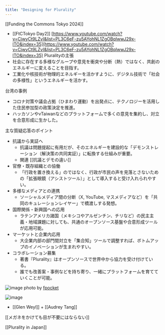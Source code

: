 ```yaml
---
title: "Designing for Plurality"
---
```


[[Funding the Commons Tokyo 2024]]
- [[FtCTokyo Day2]]
[https://www.youtube.com/watch?v=CjwyCt9LZvI&list=PL3C6eF-zu5AYohNL1ZgOBqlwwJ29x-lTO&index=35](https://www.youtube.com/watch?v=CjwyCt9LZvI&list=PL3C6eF-zu5AYohNL1ZgOBqlwwJ29x-lTO&index=35)
Pluralityの主張
- 社会に存在する多様なグループや意見を衝突や分断（熱）ではなく、共創のエネルギーに変えることを目指す。
- 工業化や核技術が物理的エネルギーを活かすように、デジタル技術で「社会の多様性」というエネルギーを活かす。

台湾の事例
- コロナ対策や議会占拠（ひまわり運動）を出発点に、テクノロジーを活用した住民参加型の政策決定を推進。
- ハッカソンやvTaiwanなどのプラットフォームで多くの意見を集約し、対立を合意形成に生かした。

主な質疑応答のポイント
- 抗議から実証へ
    - 抗議は問題提起に有用だが、そのエネルギーを建設的な「デモンストレーション（解決策の共同実証）」に転換する仕組みが重要。
    - 関連 [[抗議とデモの違い]]
- 官僚・既存組織との協働
    - 「行政を置き換える」のではなく、行政が市民の声を見落とさないための「拡張眼鏡（アシストツール）」として導入すると受け入れられやすい。
- 多様なメディアとの連携
    - ソーシャルメディア間の分断（X, YouTube, マスメディアなど）を「共同のキュレーションレイヤー」で橋渡しする発想。
- 国際関係・新興国への応用
    - ラテンアメリカ諸国（メキシコやアルゼンチン、チリなど）の民主主義・地域課題に対しても、共通のオープンソース基盤や合意形成ツールが応用可能。
- マーケットと企業内応用
    - 大企業内部の部門間対立を「集合知」ツールで調整すれば、ボトムアップのイノベーションが生まれやすい。
- コラボレーション募集
    - 著書『Plurality』はオープンソースで世界中から協力を受け付けている。
    - 誰でも改善案・事例などを持ち寄り、一緒にプラットフォームを育てていくことが可能。

![image](https://gyazo.com/d94e83920047cb0e16e025164ed34beb/thumb/1000) photo by [fpocket](https://x.com/fpocket/status/1816381963848278042/photo/1)

![image](https://gyazo.com/c7e064e86f21c373edce719dfcea7a97/thumb/1000)
- [[Glen Weyl]] + [[Audrey Tang]]

[[メガネをかけても目が不要にはならない]]


[[Plurality in Japan]]
